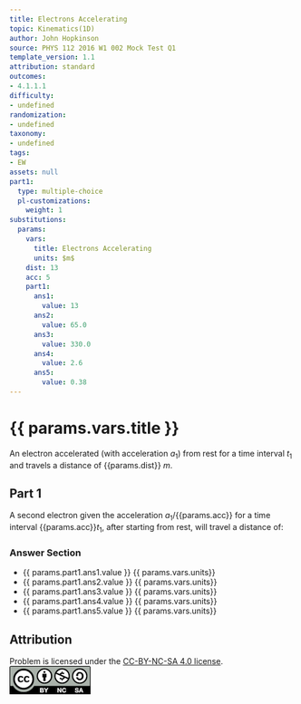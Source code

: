 ```yaml
---
title: Electrons Accelerating
topic: Kinematics(1D)
author: John Hopkinson
source: PHYS 112 2016 W1 002 Mock Test Q1
template_version: 1.1
attribution: standard
outcomes:
- 4.1.1.1
difficulty:
- undefined
randomization:
- undefined
taxonomy:
- undefined
tags:
- EW
assets: null
part1:
  type: multiple-choice
  pl-customizations:
    weight: 1
substitutions:
  params:
    vars:
      title: Electrons Accelerating
      units: $m$
    dist: 13
    acc: 5
    part1:
      ans1:
        value: 13
      ans2:
        value: 65.0
      ans3:
        value: 330.0
      ans4:
        value: 2.6
      ans5:
        value: 0.38
---
```

# {{ params.vars.title }}
An electron accelerated (with acceleration $a_1$) from rest for a time interval $t_1$ and travels a distance of {{params.dist}} $m$.

## Part 1

A second electron given the acceleration ${a_1}$/{{params.acc}} for a time interval {{params.acc}}$t_1$, after starting from rest, will travel a distance of:

### Answer Section

- {{ params.part1.ans1.value }} {{ params.vars.units}}
- {{ params.part1.ans2.value }} {{ params.vars.units}}
- {{ params.part1.ans3.value }} {{ params.vars.units}}
- {{ params.part1.ans4.value }} {{ params.vars.units}}
- {{ params.part1.ans5.value }} {{ params.vars.units}}

## Attribution

Problem is licensed under the [CC-BY-NC-SA 4.0 license](https://creativecommons.org/licenses/by-nc-sa/4.0/).<br> ![The Creative Commons 4.0 license requiring attribution-BY, non-commercial-NC, and share-alike-SA license.](https://raw.githubusercontent.com/firasm/bits/master/by-nc-sa.png)